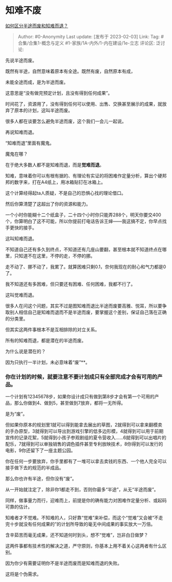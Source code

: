 # 知难不废
[如何区分半途而废和知难而退？](https://www.zhihu.com/question/21454965/answer/2873479978)

> Author: #0-Anonymity
> Last update: [发布于 2023-02-03]
> Link:
> Tag: #合集/合集1-概念与定义 #1-家族/1A-内外/1-内在建设/1e-立志
> 评论区:
> 泛讨论:

先说半途而废。

既然有半途，自然意味着原本有全途。既然有废，自然原本有成，

未能全途而成，是为半途而废。

这意思是“没有做完预定计划，且没有得到任何成果”。

时间花了，资源用了，没有得到任何可以使用、出售、交换甚至展示的成果，就放弃了原本的计划，这叫半途而废。

很多人都在谈要怎么避免半途而废，这个我们一会儿一起说。

再说知难而退。

“知难而退”里面有魔鬼。

魔鬼在哪？

在于绝大多数人都不是知难而退，而是**觉难而退**。

知难，意味着你可以有根有据的、有理论有实证的将困难作定量分析，算出个硬邦邦的数字来，打在A4纸上，用冰箱贴钉在冰箱上。

这个计算经得起ta人质疑，不是自己的恐惧心找的理论借口。

然后你算清楚了这超出了你的资源和能力。

一个小时你能糊十二个纸盒子，二十四个小时你只能弄288个，明天你要交400个，你算明白了这不可能，所以你提前打电话告诉王婶——我这搞不定，你早点找手更快的接手。

这叫知难而退。

不知道自己还有多久到终点，不知道还有几座山要翻，甚至根本就不知道终点在哪里，只知道不在这里，不停的走，不停的挪。

走不动了、挪不动了，我累了。就算困难只剩0.1，奈何我现在的耐心和气力都是0了。

我不知道还有多困难，但只要还有困难、任何困难，我都不行了。

这叫觉难而退。

很多人在问这个问题，其实不过是图知难而退比半途而废要高雅、悦耳，所以要争取别人相信自己是知难而退而不是半途而废，要掌握这个差别，保证自己落在正确的分类里。

但其实这两件事根本不是互相排除的对立关系。

所有的知难而退，都是潜在的半途而废。

为什么说是潜在的？

因为只执行一半计划，未必意味着“废”**。

### 你在计划的时候，就要注意不要计划成只有全部完成才会有可用的产品。

一个计划有12345678步，如果你设计成只有做到第8步才会有第一个可用的产品，那么你做到4、做到5，甚至做到7放弃，都将一无所得。

是为“废”。

但如果你原本的规划里1就可以得到能拿去展出的草图，2就得到可以拿来翻模卖的手办原型，3就得到可以导出到游戏引擎的低多边形模，4就得到可以用于前期宣传的记录花絮，5就得到小孩子参观剧组的夏令营收入……6就得到可以出唱片的配乐，7就得到可以单独销售的调色插件甚至专利放映技术，8你得到可以发行的电影，9你还留下了一座主题公园。

你在任何一步要放弃，你手里都有了一堆可以拿去卖钱的东西、一个他人完全可以接手做下去的规范的半成品。

那么你也许有半途，但你没有“废”。

从一开始就注定了，除非你1都走不到，否则你最多“半途”，从无“半途而废”。

同样，做事量力而行，迎难而上，前提是你的确有能力对困难作定量分析、或起码可靠的估计。

知难者才不觉难。不知难的人，只好靠“觉难”来补偿，而这个“觉难”又会被“不走完十步就没有任何成果的”的计划所导致的毫无中间成果的事实放大一万倍。

含辛茹苦而毫无成果，还不知道何时到头，想不“觉难”，岂非白日做梦？

这两件事都有技术性的解决之道，严守原则，你基本上用不着关心这两者有什么区别。

因为你少有需要证明你不是半途而废而是知难而退的失败。

这将是个伪需求。
